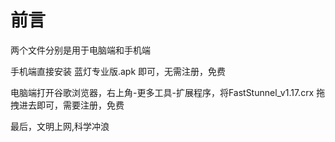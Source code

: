 # 前言

两个文件分别是用于电脑端和手机端

手机端直接安装 蓝灯专业版.apk 即可，无需注册，免费

电脑端打开谷歌浏览器，右上角-更多工具-扩展程序，将FastStunnel_v1.17.crx 拖拽进去即可，需要注册，免费



最后，文明上网,科学冲浪